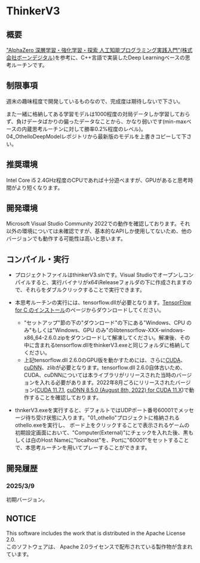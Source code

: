 # ThinkerV3
## 概要
["AlphaZero 深層学習・強化学習・探索 人工知能プログラミング実践入門"(株式会社ボーンデジタル)](https://www.amazon.co.jp/AlphaZero-%E6%B7%B1%E5%B1%A4%E5%AD%A6%E7%BF%92%E3%83%BB%E5%BC%B7%E5%8C%96%E5%AD%A6%E7%BF%92%E3%83%BB%E6%8E%A2%E7%B4%A2-%E4%BA%BA%E5%B7%A5%E7%9F%A5%E8%83%BD%E3%83%97%E3%83%AD%E3%82%B0%E3%83%A9%E3%83%9F%E3%83%B3%E3%82%B0%E5%AE%9F%E8%B7%B5%E5%85%A5%E9%96%80-%E5%B8%83%E7%95%99%E5%B7%9D-%E8%8B%B1%E4%B8%80/dp/4862464505?__mk_ja_JP=%E3%82%AB%E3%82%BF%E3%82%AB%E3%83%8A&crid=23HZL4ACT6NSF&dib=eyJ2IjoiMSJ9.9y8dkCsxh6_b-E-08N8xpeDeVLz_V2TNs9JjN531QtZbtkYoejpXi39tF0i-FZlYv08LWfnnQl35z7IQWIGHrxp8oko4wszBsUQu3oEgCpGFy-q0FTrPxGndzIm7Q9lIRPLJV-NVNfud-pIoj4U75WIBuRMAcGofA00xKI9J4w_wC1hXeVf8oFVj-m2yCbtOSOHYSsZsw4sfOL6-5sJtCkoCD0p8kI23l4qKcjuBpN_lvm15k56BxH5rVhW-lmmI65a5fzHxOrBov1B2ai9zEGS_4D2L0HX5_p7zAtHvJlqf0-wO9QY9Ys6ZgDYgBy4a.kumXFWo33VfDXqxrPTODo8r8vfv143HWsXDT6t4x_-4&dib_tag=se&keywords=AlphaZero+%E6%B7%B1%E5%B1%A4%E5%AD%A6%E7%BF%92%E3%83%BB%E5%BC%B7%E5%8C%96%E5%AD%A6%E7%BF%92%E3%83%BB%E6%8E%A2%E7%B4%A2+%E4%BA%BA%E5%B7%A5%E7%9F%A5%E8%83%BD%E3%83%97%E3%83%AD%E3%82%B0%E3%83%A9%E3%83%9F%E3%83%B3%E3%82%B0%E5%AE%9F%E8%B7%B5%E5%85%A5%E9%96%80&qid=1741977020&sprefix=alphazero+%E6%B7%B1%E5%B1%A4%E5%AD%A6%E7%BF%92+%E5%BC%B7%E5%8C%96%E5%AD%A6%E7%BF%92+%E6%8E%A2%E7%B4%A2+%E4%BA%BA%E5%B7%A5%E7%9F%A5%E8%83%BD%E3%83%97%E3%83%AD%E3%82%B0%E3%83%A9%E3%83%9F%E3%83%B3%E3%82%B0%E5%AE%9F%E8%B7%B5%E5%85%A5%E9%96%80%2Caps%2C175&sr=8-1&linkCode=ll1&tag=sasihara-22&linkId=790dfcb949f1ba93d358633f6dfb1682&language=ja_JP&ref_=as_li_ss_tl)を参考に、C++言語で実装したDeep Learningベースの思考ルーチンです。

## 制限事項
週末の趣味程度で開発しているものなので、完成度は期待しないで下さい。

また一緒に格納してある学習モデルは1000程度の対局データしか学習しておらず、負けデータばかりの偏ったデータなことから、かなり弱いです(min-maxベースの内蔵思考ルーチンに対して勝率0.2%程度のレベル)。04_OthelloDeepModelレポジトリから最新版のモデルを上書きコピーして下さい。
## 推奨環境
Intel Core i5 2.4GHz程度のCPUであれば十分遊べますが、GPUがあると思考時間がより短くなります。
## 開発環境
Microsoft Visual Studio Community 2022での動作を確認しております。それ以外の環境については未確認ですが、基本的なAPIしか使用してないため、他のバージョンでも動作する可能性は高いと思います。
## コンパイル・実行
- プロジェクトファイルはthinkerV3.slnです。Visual Studioでオープンしコンパイルすると、実行バイナリがx64\Releaseフォルダの下に作成されますので、それらをダブルクリックすることで実行できます。

- 本思考ルーチンの実行には、tensorflow.dllが必要となります。[TensorFlow for C のインストール](https://www.tensorflow.org/install/lang_c?hl=ja)のページからダウンロードしてください。
  - "セットアップ"節の下の"ダウンロード"の下にある"Windows、CPU のみ"もしくは"Windows、GPU のみ"のlibtensorflow-XXX-windows-x86_64-2.6.0.zipをダウンロードして解凍してください。解凍後、その中に含まれるtensorflow.dllをthinkerV3.exeと同じフォルダに格納してください。
  - 上記tensorflow.dll 2.6.0のGPU版を動かすためには、さらに[CUDA](https://developer.nvidia.com/cuda-toolkit-archive)、[cuDNN](https://developer.nvidia.com/rdp/cudnn-archive)、zlibが必要となります。tensorflow.dll 2.6.0自体古いため、CUDA、cuDNNについては本ライブラリがリリースされた当時のバージョンを入れる必要があります。2022年8月ごろにリリースされたバージョン([CUDA 11.7.1](https://developer.nvidia.com/cuda-11-7-1-download-archive), [cuDNN 8.5.0 (August 8th, 2022) for CUDA 11.X](https://developer.nvidia.com/rdp/cudnn-archive))で動作することを確認しております。
- thnkerV3.exeを実行すると、デフォルトではUDPポート番号60001でメッセージ待ち受け状態に入ります。"01_othello"プロジェクトに格納されるothello.exeを実行し、
ボード上をクリックすることで表示されるゲームの初期設定画面において、"Computer(External)"にチェックを入れた後、黒もしくは白のHost Nameに"localhost"を、Portに"60001"をセットすることで、本思考ルーチンを用いてプレーすることができます。

## 開発履歴
### 2025/3/9
初期バージョン。

## NOTICE
This software includes the work that is distributed in the Apache License 2.0. <BR>
このソフトウェアは、 Apache 2.0ライセンスで配布されている製作物が含まれています。
